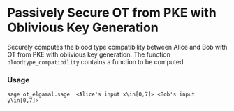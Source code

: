 # Passively Secure OT from PKE with Oblivious Key Generation 
Securely computes the blood type compatibility between Alice and Bob with OT from PKE with oblivious key generation.
The function `bloodtype_compatibility` contains a function to be computed.

### Usage
```
sage ot_elgamal.sage  <Alice's input x\in[0,7]> <Bob's input y\in[0,7]>
```

